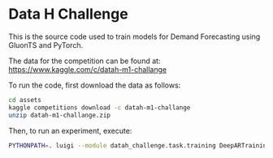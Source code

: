 # Data H Challenge

This is the source code used to train models for Demand Forecasting using GluonTS and PyTorch.

The data for the competition can be found at: https://www.kaggle.com/c/datah-m1-challange

To run the code, first download the data as follows:

```bash
cd assets
kaggle competitions download -c datah-m1-challange
unzip datah-m1-challange.zip
```

Then, to run an experiment, execute:

```bash
PYTHONPATH=. luigi --module datah_challenge.task.training DeepARTraining --max-epochs 30
```
